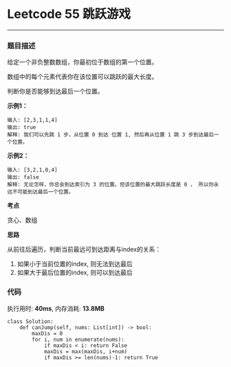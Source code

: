 # Leetcode 55 跳跃游戏

***
### 题目描述

给定一个非负整数数组，你最初位于数组的第一个位置。

数组中的每个元素代表你在该位置可以跳跃的最大长度。

判断你是否能够到达最后一个位置。

**示例1：**

	输入: [2,3,1,1,4]
	输出: true
	解释: 我们可以先跳 1 步，从位置 0 到达 位置 1, 然后再从位置 1 跳 3 步到达最后一个位置。

**示例2：**

```
输入: [3,2,1,0,4]
输出: false
解释: 无论怎样，你总会到达索引为 3 的位置。但该位置的最大跳跃长度是 0 ， 所以你永远不可能到达最后一个位置。
```



**考点**

贪心、数组

**思路**

从前往后遍历，判断当前最远可到达距离与index的关系：

1. 如果小于当前位置的index, 则无法到达最后
2. 如果大于最后位置的index, 则可以到达最后



### 代码

执行用时: **40ms**, 内存消耗: **13.8MB**

```
class Solution:
    def canJump(self, nums: List[int]) -> bool:
        maxDis = 0
        for i, num in enumerate(nums):
            if maxDis < i: return False
            maxDis = max(maxDis, i+num)
            if maxDis >= len(nums)-1: return True
```



